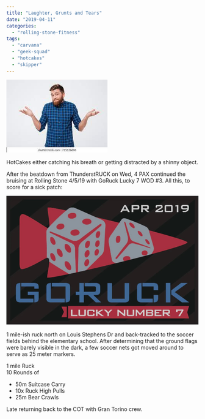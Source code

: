 ```yaml
---
title: "Laughter, Grunts and Tears"
date: "2019-04-11"
categories: 
  - "rolling-stone-fitness"
tags: 
  - "carvana"
  - "geek-squad"
  - "hotcakes"
  - "skipper"
---
```


![](images/image.jpeg)

HotCakes either catching his breath or getting distracted by a shinny object.  

  
After the beatdown from ThunderstRUCK on Wed, 4 PAX continued the bruising at Rolling Stone 4/5/19 with GoRuck Lucky 7 WOD #3. All this, to score for a sick patch:  

![](images/Lucky7.jpg)

  
1 mile-ish ruck north on Louis Stephens Dr and back-tracked to the soccer fields behind the elementary school. After determining that the ground flags were barely visible in the dark, a few soccer nets got moved around to serve as 25 meter markers.  
  
1 mile Ruck  
10 Rounds of  

- 50m Suitcase Carry
- 10x Ruck High Pulls
- 25m Bear Crawls

Late returning back to the COT with Gran Torino crew.
